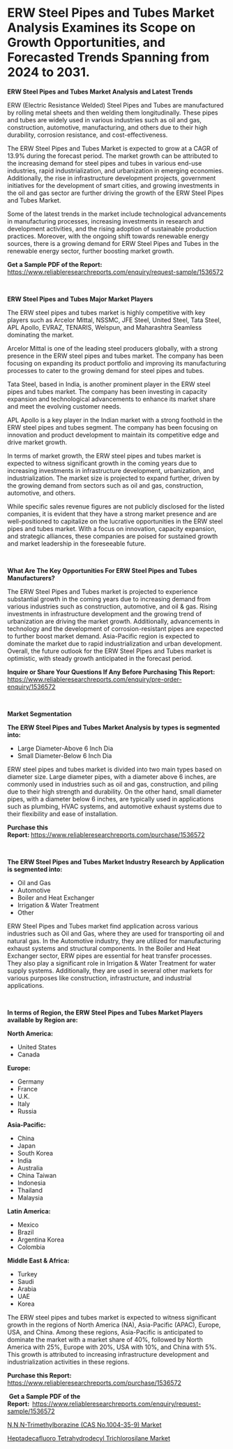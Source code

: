 <p><h1>ERW Steel Pipes and Tubes Market Analysis Examines its Scope on Growth Opportunities, and Forecasted Trends Spanning from 2024 to 2031.</h1></p><p><strong>ERW Steel Pipes and Tubes Market Analysis and Latest Trends</strong></p>
<p><p>ERW (Electric Resistance Welded) Steel Pipes and Tubes are manufactured by rolling metal sheets and then welding them longitudinally. These pipes and tubes are widely used in various industries such as oil and gas, construction, automotive, manufacturing, and others due to their high durability, corrosion resistance, and cost-effectiveness.</p><p>The ERW Steel Pipes and Tubes Market is expected to grow at a CAGR of 13.9% during the forecast period. The market growth can be attributed to the increasing demand for steel pipes and tubes in various end-use industries, rapid industrialization, and urbanization in emerging economies. Additionally, the rise in infrastructure development projects, government initiatives for the development of smart cities, and growing investments in the oil and gas sector are further driving the growth of the ERW Steel Pipes and Tubes Market.</p><p>Some of the latest trends in the market include technological advancements in manufacturing processes, increasing investments in research and development activities, and the rising adoption of sustainable production practices. Moreover, with the ongoing shift towards renewable energy sources, there is a growing demand for ERW Steel Pipes and Tubes in the renewable energy sector, further boosting market growth.</p></p>
<p><strong>Get a Sample PDF of the Report:&nbsp;</strong> <a href="https://www.reliableresearchreports.com/enquiry/request-sample/1536572">https://www.reliableresearchreports.com/enquiry/request-sample/1536572</a></p>
<p>&nbsp;</p>
<p><strong>ERW Steel Pipes and Tubes Major Market Players</strong></p>
<p><p>The ERW steel pipes and tubes market is highly competitive with key players such as Arcelor Mittal, NSSMC, JFE Steel, United Steel, Tata Steel, APL Apollo, EVRAZ, TENARIS, Welspun, and Maharashtra Seamless dominating the market. </p><p>Arcelor Mittal is one of the leading steel producers globally, with a strong presence in the ERW steel pipes and tubes market. The company has been focusing on expanding its product portfolio and improving its manufacturing processes to cater to the growing demand for steel pipes and tubes.</p><p>Tata Steel, based in India, is another prominent player in the ERW steel pipes and tubes market. The company has been investing in capacity expansion and technological advancements to enhance its market share and meet the evolving customer needs.</p><p>APL Apollo is a key player in the Indian market with a strong foothold in the ERW steel pipes and tubes segment. The company has been focusing on innovation and product development to maintain its competitive edge and drive market growth.</p><p>In terms of market growth, the ERW steel pipes and tubes market is expected to witness significant growth in the coming years due to increasing investments in infrastructure development, urbanization, and industrialization. The market size is projected to expand further, driven by the growing demand from sectors such as oil and gas, construction, automotive, and others.</p><p>While specific sales revenue figures are not publicly disclosed for the listed companies, it is evident that they have a strong market presence and are well-positioned to capitalize on the lucrative opportunities in the ERW steel pipes and tubes market. With a focus on innovation, capacity expansion, and strategic alliances, these companies are poised for sustained growth and market leadership in the foreseeable future.</p></p>
<p>&nbsp;</p>
<p><strong>What Are The Key Opportunities For ERW Steel Pipes and Tubes Manufacturers?</strong></p>
<p><p>The ERW Steel Pipes and Tubes market is projected to experience substantial growth in the coming years due to increasing demand from various industries such as construction, automotive, and oil & gas. Rising investments in infrastructure development and the growing trend of urbanization are driving the market growth. Additionally, advancements in technology and the development of corrosion-resistant pipes are expected to further boost market demand. Asia-Pacific region is expected to dominate the market due to rapid industrialization and urban development. Overall, the future outlook for the ERW Steel Pipes and Tubes market is optimistic, with steady growth anticipated in the forecast period.</p></p>
<p><strong>Inquire or Share Your Questions If Any Before Purchasing This Report:</strong> <a href="https://www.reliableresearchreports.com/enquiry/pre-order-enquiry/1536572">https://www.reliableresearchreports.com/enquiry/pre-order-enquiry/1536572</a></p>
<p>&nbsp;</p>
<p><strong>Market Segmentation</strong></p>
<p><strong>The ERW Steel Pipes and Tubes Market Analysis by types is segmented into:</strong></p>
<p><ul><li>Large Diameter-Above 6 Inch Dia</li><li>Small Diameter-Below 6 Inch Dia</li></ul></p>
<p><p>ERW steel pipes and tubes market is divided into two main types based on diameter size. Large diameter pipes, with a diameter above 6 inches, are commonly used in industries such as oil and gas, construction, and piling due to their high strength and durability. On the other hand, small diameter pipes, with a diameter below 6 inches, are typically used in applications such as plumbing, HVAC systems, and automotive exhaust systems due to their flexibility and ease of installation.</p></p>
<p><strong>Purchase this Report:&nbsp;</strong><a href="https://www.reliableresearchreports.com/purchase/1536572">https://www.reliableresearchreports.com/purchase/1536572</a></p>
<p>&nbsp;</p>
<p><strong>The ERW Steel Pipes and Tubes Market Industry Research by Application is segmented into:</strong></p>
<p><ul><li>Oil and Gas</li><li>Automotive</li><li>Boiler and Heat Exchanger</li><li>Irrigation & Water Treatment</li><li>Other</li></ul></p>
<p><p>ERW Steel Pipes and Tubes market find application across various industries such as Oil and Gas, where they are used for transporting oil and natural gas. In the Automotive industry, they are utilized for manufacturing exhaust systems and structural components. In the Boiler and Heat Exchanger sector, ERW pipes are essential for heat transfer processes. They also play a significant role in Irrigation & Water Treatment for water supply systems. Additionally, they are used in several other markets for various purposes like construction, infrastructure, and industrial applications.</p></p>
<p>&nbsp;</p>
<p><strong>In terms of Region, the ERW Steel Pipes and Tubes Market Players available by Region are:</strong></p>
<p>
    <p> <strong> North America: </strong>
        <ul>
            <li>United States</li>
            <li>Canada</li>
        </ul>
        </p> 
    <p> <strong> Europe: </strong>
        <ul>
            <li>Germany</li>
            <li>France</li>
            <li>U.K.</li>
            <li>Italy</li>
            <li>Russia</li>
        </ul>
        </p> 
    <p> <strong> Asia-Pacific: </strong>
        <ul>
            <li>China</li>
            <li>Japan</li>
            <li>South Korea</li>
            <li>India</li>
            <li>Australia</li>
            <li>China Taiwan</li>
            <li>Indonesia</li>
            <li>Thailand</li>
            <li>Malaysia</li>
        </ul>
        </p> 
    <p> <strong> Latin America: </strong>
        <ul>
            <li>Mexico</li>
            <li>Brazil</li>
            <li>Argentina Korea</li>
            <li>Colombia</li>
        </ul>
        </p> 
    <p> <strong> Middle East & Africa: </strong>
        <ul>
            <li>Turkey</li>
            <li>Saudi</li>
            <li>Arabia</li>
            <li>UAE</li>
            <li>Korea</li>
        </ul>
    </p>
    </p>
<p><p>The ERW steel pipes and tubes market is expected to witness significant growth in the regions of North America (NA), Asia-Pacific (APAC), Europe, USA, and China. Among these regions, Asia-Pacific is anticipated to dominate the market with a market share of 40%, followed by North America with 25%, Europe with 20%, USA with 10%, and China with 5%. This growth is attributed to increasing infrastructure development and industrialization activities in these regions.</p></p>
<p><strong>Purchase this Report: </strong><a href="https://www.reliableresearchreports.com/purchase/1536572">https://www.reliableresearchreports.com/purchase/1536572</a></p>
<p>&nbsp;<strong>Get a Sample PDF of the Report:&nbsp;&nbsp;</strong><a href="https://www.reliableresearchreports.com/enquiry/request-sample/1536572">https://www.reliableresearchreports.com/enquiry/request-sample/1536572</a></p>
<p><strong></strong></p>
<p><p><a href="https://metal-farmhouse-e95.notion.site/N-N-N-Trimethylborazine-CAS-No-1004-35-9-Market-Centers-on-Aspects-such-as-Market-Growth-Market-S-a6d61aac7626410ab022d587c2c067d7">N,N,N-Trimethylborazine (CAS No.1004-35-9) Market</a></p><p><a href="https://gratis-rainforest-2ca.notion.site/Heptadecafluoro-Tetrahydrodecyl-Trichlorosilane-Market-Size-Evaluating-its-Market-Trends-Growth-a-990422de1a2042aca70e914157423034">Heptadecafluoro Tetrahydrodecyl Trichlorosilane Market</a></p></p>